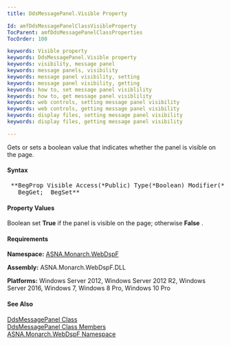 ```yaml
---
title: DdsMessagePanel.Visible Property

Id: amfDdsMessagePanelClassVisibleProperty
TocParent: amfDdsMessagePanelClassProperties
TocOrder: 100

keywords: Visible property
keywords: DdsMessagePanel.Visible property
keywords: visibility, message panel
keywords: message panels, visibility
keywords: message panel visibility, setting
keywords: message panel visibility, getting
keywords: how to, set message panel visiblility
keywords: how to, get message panel visiblility
keywords: web controls, setting message panel visibility
keywords: web controls, getting message panel visibility
keywords: display files, setting message panel visibility
keywords: display files, getting message panel visibility

---
```


Gets or sets a boolean value that indicates whether the panel is visible on the page.

#### Syntax
<pre class="prettyprint"> **BegProp Visible Access(*Public) Type(*Boolean) Modifier(*Overrides)
   BegGet;  BegSet** </pre>

#### Property Values
Boolean set **True** if the panel is visible on the page; otherwise **False** .

#### Requirements
**Namespace:** [ASNA.Monarch.WebDspF](amfWebDspFNamespace.html)

**Assembly:** ASNA.Monarch.WebDspF.DLL

**Platforms:** Windows Server 2012, Windows Server 2012 R2, Windows Server 2016, Windows 7, Windows 8 Pro, Windows 10 Pro

#### See Also
[ DdsMessagePanel Class](amfDdsMessagePanelClass.html) <br clear="none" />[ DdsMessagePanel Class Members](amfDdsMessagePanelClassMembers.html)<br clear="none" />[ ASNA.Monarch.WebDspF Namespace](amfWebDspFNamespace.html)
